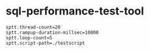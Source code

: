 # sql-performance-test-tool

```
sptt.thread-count=20
sptt.rampup-duration-millsec=10000
sptt.loop-count=5
sptt.script-path=./testscript
```



